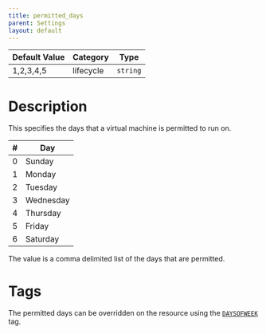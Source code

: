 ```yaml
---
title: permitted_days
parent: Settings
layout: default
---
```


| Default Value | Category | Type |
|---|---|---|
| 1,2,3,4,5 | lifecycle | `string` |

# Description

This specifies the days that a virtual machine is permitted to run on.

| # | Day |
|---|---|
| 0 | Sunday |
| 1 | Monday |
| 2 | Tuesday |
| 3 | Wednesday |
| 4 | Thursday |
| 5 | Friday |
| 6 | Saturday |

The value is a comma delimited list of the days that are permitted.

# Tags

The permitted days can be overridden on the resource using the [`DAYSOFWEEK`](/pages/tags/daysofweek.html) tag.